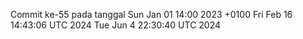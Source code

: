 Commit ke-55 pada tanggal Sun Jan 01 14:00 2023 +0100
Fri Feb 16 14:43:06 UTC 2024
Tue Jun  4 22:30:40 UTC 2024
